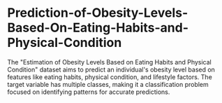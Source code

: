 # Prediction-of-Obesity-Levels-Based-On-Eating-Habits-and-Physical-Condition
The "Estimation of Obesity Levels Based on Eating Habits and Physical Condition" dataset aims to predict an individual's obesity level based on features like eating habits, physical condition, and lifestyle factors. The target variable has multiple classes, making it a classification problem focused on identifying patterns for accurate predictions.

